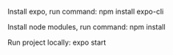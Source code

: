 Install expo, run command: npm install expo-cli

Install node modules, run command: npm install

Run project locally: expo start